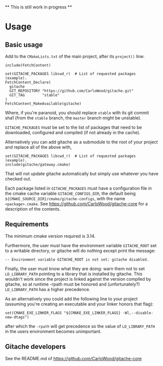 ** This is still work in progress **

# Usage

## Basic usage

Add to the `CMakeLists.txt` of the main project, after its `project()` line:

    include(FetchContent)  
    
    set(GITACHE_PACKAGES libcwd_r)  # List of requested packages (example).
    FetchContent_Declare(  
      gitache  
      GIT_REPOSITORY "https://github.com/CarloWood/gitache.git"  
      GIT_TAG        "stable"  
    )
    FetchContent_MakeAvailable(gitache)  

Where, if you're paranoid, you should replace `stable` with its
git commit sha1 (from the `stable` branch, the `master` branch might
be unstable).

`GITACHE_PACKAGES` must be set to the list of packages that need
to be downloaded, configured and compiled (if not already in the cache).

Alternatively you can add gitache as a submodule to the root
of your project and replace all of the above with,

    set(GITACHE_PACKAGES libcwd_r)  # List of requested packages (example).
    include(gitache/gateway.cmake)

That will not update gitache automatically but simply use
whatever you have checked out.

Each package listed in `GITACHE_PACKAGES` must have a configuration
file in the cmake cache variable `GITACHE_CONFIGS_DIR`, the default
being `${CMAKE_SOURCE_DIR}/cmake/gitache-configs`, with the name
`<package>.cmake`. See https://github.com/CarloWood/gitache-core for
a description of the contents.

## Requirements

The minimum cmake version required is 3.14.

Furthermore, the user must have the environment variable
`GITACHE_ROOT` set to a writable directory, or gitache will do
nothing except print the message:

    -- Environment variable GITACHE_ROOT is not set: gitache disabled.   

Finally, the user must know what they are doing: warn them not
to set `LD_LIBRARY_PATH` pointing to a library that is installed
by gitache. This wouldn't work since the project is linked against
the version compiled by gitache, so at runtime -rpath must be honored
and (unfortunately?) `LD_LIBRARY_PATH` has a higher precedence.

As an alternatively you could add the following line to your project
(assuming you're creating an executable and your linker honors that flag):

    set(CMAKE_EXE_LINKER_FLAGS "${CMAKE_EXE_LINKER_FLAGS} -Wl,--disable-new-dtags")

after which the `-rpath` will get precedence so the value of `LD_LIBRARY_PATH`
in the users environment becomes unimportant.

## Gitache developers

See the README.md of https://github.com/CarloWood/gitache-core
